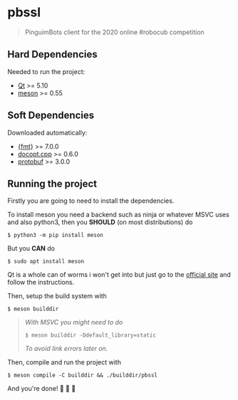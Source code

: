 
# pbssl
> PinguimBots client for the 2020 online #robocub competition 

## Hard Dependencies
Needed to run the project:
- [Qt](https://www.qt.io/) >= 5.10
- [meson](https://github.com/mesonbuild/meson) >= 0.55

## Soft Dependencies
Downloaded automatically:
- [{fmt}](https://fmt.dev) >= 7.0.0
- [docopt.cpp](https://github.com/docopt/docopt.cpp) >= 0.6.0
- [protobuf](https://developers.google.com/protocol-buffers) >= 3.0.0

## Running the project

Firstly you are going to need to install the dependencies.

To install meson you need a backend such as ninja or whatever MSVC uses
and also python3, then you __SHOULD__ (on most distributions) do
```
$ python3 -m pip install meson
```
But you __CAN__ do
```
$ sudo apt install meson
```

Qt is a whole can of worms i won't get into but just go to the [official
site](https://qt.io) and follow the instructions.

Then, setup the build system with
```
$ meson builddir
```

> *With MSVC you might need to do*
> ```
> $ meson builddir -Ddefault_library=static
> ```
> *To avoid link errors later on.*

Then, compile and run the project with
```
$ meson compile -C builddir && ./builddir/pbssl
```

And you're done! :tada: :tada: :tada:
